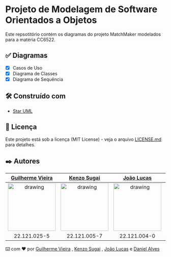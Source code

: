 # Projeto de Modelagem de Software Orientados a Objetos

Este repsotitório contém os diagramas do projeto MatchMaker modelados para a matéria CC6522.

## ✅ Diagramas
- [x] Casos de Uso
- [x] Diagrama de Classes
- [x] Diagrama de Sequência

## 🛠️ Construído com

* [Star UML](https://staruml.io/)

## 📄 Licença

Este projeto está sob a licença (MIT License) - veja o arquivo [LICENSE.md](https://github.com/guilhermevieirasilvagoncalves/reactNativeProject/blob/main/LICENSE) para detalhes.

## ✒️ Autores

[Guilherme Vieira](https://github.com/guilhermevieirasilvagoncalves)           |  [Kenzo Sugai](https://github.com/Kenzo-Sugai)   |  [João Lucas](https://github.com/Sinedrio)  |  [Daniel Alves](https://github.com/DanielAC12)
:-------------------------:|:-------------------------:|:-------------------------:|:-------------------------:|
<img src="https://avatars.githubusercontent.com/u/88863957?v=4" alt="drawing" width="150"/>  |  <img src="https://avatars.githubusercontent.com/u/79611160?v=4" alt="drawing" width="150"/>  | <img src="https://avatars.githubusercontent.com/u/89816696?v=4" alt="drawing" width="150"/> | <img src="https://avatars.githubusercontent.com/u/86078001?v=4" alt="drawing" width="150"/> 
22.121.025-5 | 22.121.005-7 | 22.121.004-0 |  22.121.008-1


⌨️ com ❤️ por [Guilherme Vieira](https://github.com/guilhermevieirasilvagoncalves) , [Kenzo Sugai](https://github.com/Kenzo-Sugai) , [João Lucas](https://github.com/Sinedrio) e [Daniel Alves](https://github.com/DanielAC12)
